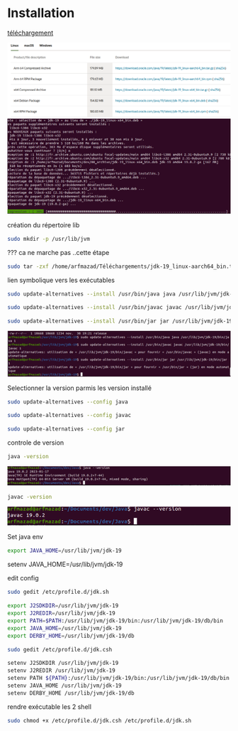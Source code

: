# Installation

[téléchargement](https://www.oracle.com/java/technologies/downloads/#java19)

![install](./images/java-install-0.png)
![install](./images/java-install-1.png)

création du répertoire lib

```sh
sudo mkdir -p /usr/lib/jvm
```

??? ca ne marche pas ..cette étape

```sh
sudo tar -zxf /home/arfmazad/Téléchargements/jdk-19_linux-aarch64_bin.tar.gz -C /usr/lib/jvm/
```

lien symbolique vers les exécutables

```sh
sudo update-alternatives --install /usr/bin/java java /usr/lib/jvm/jdk-19/bin/java 1
```

```sh
sudo update-alternatives --install /usr/bin/javac javac /usr/lib/jvm/jdk-19/bin/javac 1
```

```sh
sudo update-alternatives --install /usr/bin/jar jar /usr/lib/jvm/jdk-19/bin/jar 1
```

![choisir les versions ](./images/java-install-2.png)

Selectionner la version parmis les version installé

```sh
sudo update-alternatives --config java
```

```sh
sudo update-alternatives --config javac
```

```sh
sudo update-alternatives --config jar
```

controle de version

```sh
java -version
```

![java-version](./images/java-version.png)

```sh
javac -version
```

![javac-version](./images/javac-version.png)

Set java env

```sh
export JAVA_HOME=/usr/lib/jvm/jdk-19
```

setenv JAVA_HOME=/usr/lib/jvm/jdk-19

edit config

```sh
sudo gedit /etc/profile.d/jdk.sh
```

```sh
export J2SDKDIR=/usr/lib/jvm/jdk-19
export J2REDIR=/usr/lib/jvm/jdk-19
export PATH=$PATH:/usr/lib/jvm/jdk-19/bin:/usr/lib/jvm/jdk-19/db/bin
export JAVA_HOME=/usr/lib/jvm/jdk-19
export DERBY_HOME=/usr/lib/jvm/jdk-19/db
```

```sh
sudo gedit /etc/profile.d/jdk.csh
```

```sh
setenv J2SDKDIR /usr/lib/jvm/jdk-19
setenv J2REDIR /usr/lib/jvm/jdk-19
setenv PATH ${PATH}:/usr/lib/jvm/jdk-19/bin:/usr/lib/jvm/jdk-19/db/bin
setenv JAVA_HOME /usr/lib/jvm/jdk-19
setenv DERBY_HOME /usr/lib/jvm/jdk-19/db
```

rendre exécutable les 2 shell

```sh
sudo chmod +x /etc/profile.d/jdk.csh /etc/profile.d/jdk.sh
```
